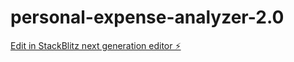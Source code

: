 # personal-expense-analyzer-2.0

[Edit in StackBlitz next generation editor ⚡️](https://stackblitz.com/~/github.com/Kolavara/personal-expense-analyzer-2.0)